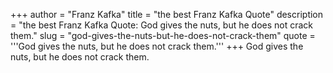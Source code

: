 +++
author = "Franz Kafka"
title = "the best Franz Kafka Quote"
description = "the best Franz Kafka Quote: God gives the nuts, but he does not crack them."
slug = "god-gives-the-nuts-but-he-does-not-crack-them"
quote = '''God gives the nuts, but he does not crack them.'''
+++
God gives the nuts, but he does not crack them.

